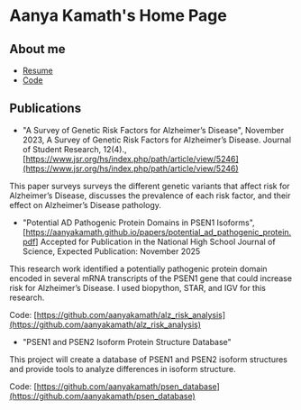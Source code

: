 # Aanya Kamath's Home Page

## About me

* [Resume](https://aanyakamath.github.io/resume/Resume.pdf)
* [Code](https://www.github.com/aanyakamath)

## Publications

* "A Survey of Genetic Risk Factors for Alzheimer’s Disease", November 2023, A Survey of Genetic Risk Factors for Alzheimer’s Disease. Journal of Student Research, 12(4)., [https://www.jsr.org/hs/index.php/path/article/view/5246](https://www.jsr.org/hs/index.php/path/article/view/5246)

This paper surveys surveys the different genetic variants that affect risk for Alzheimer’s Disease, discusses the prevalence of each risk factor, and their effect on Alzheimer’s Disease pathology.

* "Potential AD Pathogenic Protein Domains in PSEN1 Isoforms", [https://aanyakamath.github.io/papers/potential_ad_pathogenic_protein.pdf] Accepted for Publication in the National High School Journal of Science, Expected Publication: November 2025

This research work identified a potentially pathogenic protein domain encoded in several mRNA transcripts of the PSEN1 gene that could increase risk for Alzheimer’s Disease. I used biopython, STAR, and IGV for this research. 

Code: [https://github.com/aanyakamath/alz_risk_analysis](https://github.com/aanyakamath/alz_risk_analysis)

* "PSEN1 and PSEN2 Isoform Protein Structure Database"

This project will create a database of PSEN1 and PSEN2 isoform structures and provide tools to analyze differences in isoform structure. 

Code: [https://github.com/aanyakamath/psen_database](https://github.com/aanyakamath/psen_database)


